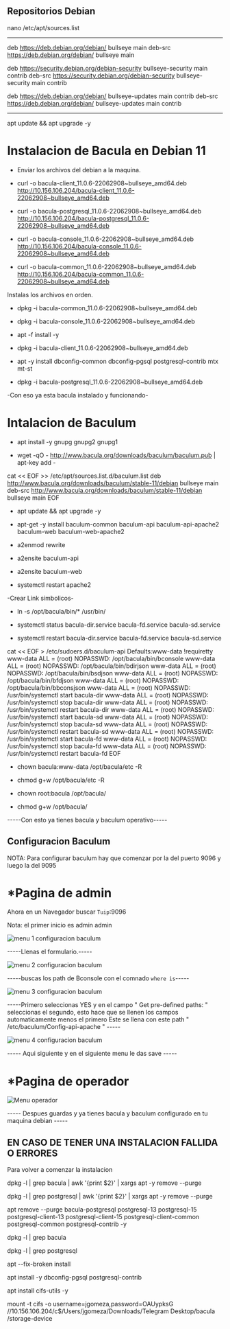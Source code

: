 ## Repositorios Debian

nano /etc/apt/sources.list

--------------

deb https://deb.debian.org/debian/ bullseye main
deb-src https://deb.debian.org/debian/ bullseye main

deb https://security.debian.org/debian-security bullseye-security main contrib
deb-src https://security.debian.org/debian-security bullseye-security main contrib

deb https://deb.debian.org/debian/ bullseye-updates main contrib
deb-src https://deb.debian.org/debian/ bullseye-updates main contrib

-----------

apt update && apt upgrade -y

# Instalacion de Bacula en Debian 11


* Enviar los archivos del debian a la maquina.

  
-  curl -o bacula-client_11.0.6-22062908~bullseye_amd64.deb http://10.156.106.204/bacula-client_11.0.6-22062908~bullseye_amd64.deb

-  curl -o bacula-postgresql_11.0.6-22062908~bullseye_amd64.deb http://10.156.106.204/bacula-postgresql_11.0.6-22062908~bullseye_amd64.deb

-  curl -o bacula-console_11.0.6-22062908~bullseye_amd64.deb http://10.156.106.204/bacula-console_11.0.6-22062908~bullseye_amd64.deb

-  curl -o bacula-common_11.0.6-22062908~bullseye_amd64.deb http://10.156.106.204/bacula-common_11.0.6-22062908~bullseye_amd64.deb


Instalas los archivos en orden. 


-  dpkg -i bacula-common_11.0.6-22062908~bullseye_amd64.deb

-  dpkg -i bacula-console_11.0.6-22062908~bullseye_amd64.deb

-  apt -f install -y

-  dpkg -i bacula-client_11.0.6-22062908~bullseye_amd64.deb

-  apt -y install dbconfig-common dbconfig-pgsql postgresql-contrib mtx mt-st

-  dpkg -i bacula-postgresql_11.0.6-22062908~bullseye_amd64.deb



-Con eso ya esta bacula instalado y funcionando-


# Intalacion de Baculum


-  apt install -y gnupg gnupg2 gnupg1

-  wget -qO - http://www.bacula.org/downloads/baculum/baculum.pub | apt-key add -


cat << EOF >> /etc/apt/sources.list.d/baculum.list
deb http://www.bacula.org/downloads/baculum/stable-11/debian bullseye main
deb-src http://www.bacula.org/downloads/baculum/stable-11/debian bullseye main
EOF


-  apt update && apt upgrade -y

-  apt-get -y install baculum-common baculum-api baculum-api-apache2 baculum-web baculum-web-apache2

-  a2enmod rewrite

-  a2ensite baculum-api

-  a2ensite baculum-web

-  systemctl restart apache2


-Crear Link simbolicos-


-  ln -s /opt/bacula/bin/* /usr/bin/

-  systemctl status bacula-dir.service bacula-fd.service bacula-sd.service

-  systemctl restart bacula-dir.service bacula-fd.service bacula-sd.service


cat << EOF > /etc/sudoers.d/baculum-api
Defaults:www-data !requiretty
www-data ALL = (root) NOPASSWD: /opt/bacula/bin/bconsole
www-data ALL = (root) NOPASSWD: /opt/bacula/bin/bdirjson
www-data ALL = (root) NOPASSWD: /opt/bacula/bin/bsdjson
www-data ALL = (root) NOPASSWD: /opt/bacula/bin/bfdjson
www-data ALL = (root) NOPASSWD: /opt/bacula/bin/bbconsjson
www-data ALL = (root) NOPASSWD: /usr/bin/systemctl start bacula-dir
www-data ALL = (root) NOPASSWD: /usr/bin/systemctl stop bacula-dir
www-data ALL = (root) NOPASSWD: /usr/bin/systemctl restart bacula-dir
www-data ALL = (root) NOPASSWD: /usr/bin/systemctl start bacula-sd
www-data ALL = (root) NOPASSWD: /usr/bin/systemctl stop bacula-sd
www-data ALL = (root) NOPASSWD: /usr/bin/systemctl restart bacula-sd
www-data ALL = (root) NOPASSWD: /usr/bin/systemctl start bacula-fd
www-data ALL = (root) NOPASSWD: /usr/bin/systemctl stop bacula-fd
www-data ALL = (root) NOPASSWD: /usr/bin/systemctl restart bacula-fd
EOF

-  chown bacula:www-data /opt/bacula/etc -R

-  chmod g+w /opt/bacula/etc -R

-  chown root:bacula /opt/bacula/

-  chmod g+w /opt/bacula/


-----Con esto ya tienes bacula y baculum operativo-----


## Configuracion Baculum


NOTA: Para configurar baculum hay que comenzar por la del puerto 9096 y luego la del 9095

# *Pagina de admin 

Ahora en un Navegador buscar `Tuip`:9096  


Nota: el primer inicio es admin admin

![menu 1 configuracion baculum](./images/image.png)

-----Llenas el formulario.-----


![menu 2 configuracion baculum](./images/image-1.png)


-----buscas los path de Bconsole con el comnado `where is`-----

![menu 3 configuracion baculum](./images/image-3.png)


-----Primero seleccionas YES y en el campo " Get pre-defined paths: " seleccionas el segundo, esto hace que se llenen los campos automaticamente menos el primero Este se llena con  este path " /etc/baculum/Config-api-apache " -----

![menu 4 configuracion baculum](./images/image-4.png)

----- Aqui siguiente y en el siguiente menu le das save -----

# *Pagina de operador
![Menu operador](./images/image-5.png)

----- Despues guardas y ya tienes bacula y baculum configurado en tu maquina debian -----



## EN CASO DE TENER UNA INSTALACION FALLIDA O ERRORES
Para volver a comenzar la instalacion 

dpkg -l | grep bacula | awk '{print $2}' | xargs apt -y remove --purge

dpkg -l | grep postgresql | awk '{print $2}' | xargs apt -y remove --purge

apt remove --purge bacula-postgresql postgresql-13 postgresql-15 postgresql-client-13 postgresql-client-15 postgresql-client-common postgresql-common postgresql-contrib -y

dpkg -l | grep bacula

dpkg -l | grep postgresql

apt --fix-broken install

apt install -y dbconfig-pgsql postgresql-contrib

apt install cifs-utils -y

mount -t cifs -o username=jgomeza,password=OAUypksG //10.156.106.204/c$/Users/jgomeza/Downloads/Telegram Desktop/bacula /storage-device



